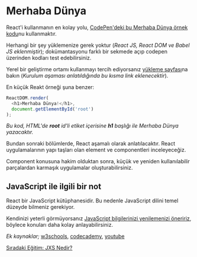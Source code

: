 <h1>Merhaba Dünya</h1>

React'i kullanmanın en kolay yolu, <a href="https://codepen.io/omergulcicek/pen/ypMLXP">CodePen'deki bu Merhaba Dünya örnek kodu</a>nu kullanmaktır.

Herhangi bir şey yüklemenize gerek yoktur (<i>React JS, React DOM ve Babel JS eklenmiştir</i>); dokümantasyonu farklı bir sekmede açıp codepen üzerinden kodları test edebilirsiniz.

Yerel bir geliştirme ortamı kullanmayı tercih ediyorsanız <a href="#">yükleme sayfası</a>na bakın (<i>Kurulum aşaması anlatıldığında bu kısma link eklenecektir</i>).

En küçük Reakt örneği şuna benzer:

```js
ReactDOM.render(
  <h1>Merhaba Dünya!</h1>,
  document.getElementById('root')
);
```

<i>Bu kod, HTML'de <b>root</b> id'li etiket içerisine <b>h1</b> başlığı ile Merhaba Dünya yazacaktır.</i>

Bundan sonraki bölümlerde, React aşamalı olarak anlatılacaktır. React uygulamalarının yapı taşları olan element ve componentleri inceleyeceğiz.

Component konusuna hakim olduktan sonra, küçük ve yeniden kullanılabilir parçalardan karmaşık uygulamalar oluşturabilirsiniz.

<h2>JavaScript ile ilgili bir not</h2>

React bir JavaScript kütüphanesidir. Bu nedenle JavaScript dilini temel düzeyde bilmeniz gerekiyor.

Kendinizi yeterli görmüyorsanız <a href="https://developer.mozilla.org/en-US/docs/Web/JavaScript/A_re-introduction_to_JavaScript">JavaScript bilgilerinizi yenilemenizi öneririz</a>,
böylece konuları daha kolay anlayabilirsiniz.


<i>Ek kaynaklar;</i>
<a href="https://www.w3schools.com/js/">w3schools</a>,
<a href="https://www.codecademy.com/learn/introduction-to-javascript">codecademy</a>,
<a href="https://www.youtube.com/results?search_query=javascript+dersleri">youtube</a>


<a href="https://omergulcicek.github.io/reactjs/jsx-nedir">Sıradaki Eğitim: JXS Nedir?</a>
